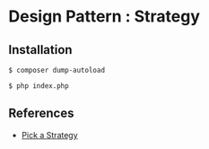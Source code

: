 # Design Pattern : Strategy

## Installation

```console
$ composer dump-autoload

$ php index.php
```

## References
- [Pick a Strategy](https://laracasts.com/series/design-patterns-in-php/episodes/4)
